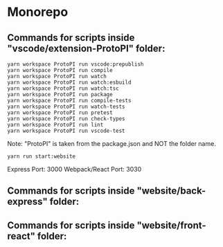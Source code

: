 # Monorepo

## Commands for scripts inside "vscode/extension-ProtoPI" folder:

```
yarn workspace ProtoPI run vscode:prepublish
yarn workspace ProtoPI run compile  
yarn workspace ProtoPI run watch
yarn workspace ProtoPI run watch:esbuild
yarn workspace ProtoPI run watch:tsc
yarn workspace ProtoPI run package
yarn workspace ProtoPI run compile-tests
yarn workspace ProtoPI run watch-tests
yarn workspace ProtoPI run pretest
yarn workspace ProtoPI run check-types
yarn workspace ProtoPI run lint
yarn workspace ProtoPI run vscode-test
```

Note:  "ProtoPI" is taken from the package.json and NOT the folder name.


```
yarn run start:website
```
Express Port:  3000
Webpack/React Port:  3030


## Commands for scripts inside "website/back-express" folder:



## Commands for scripts inside "website/front-react" folder:




